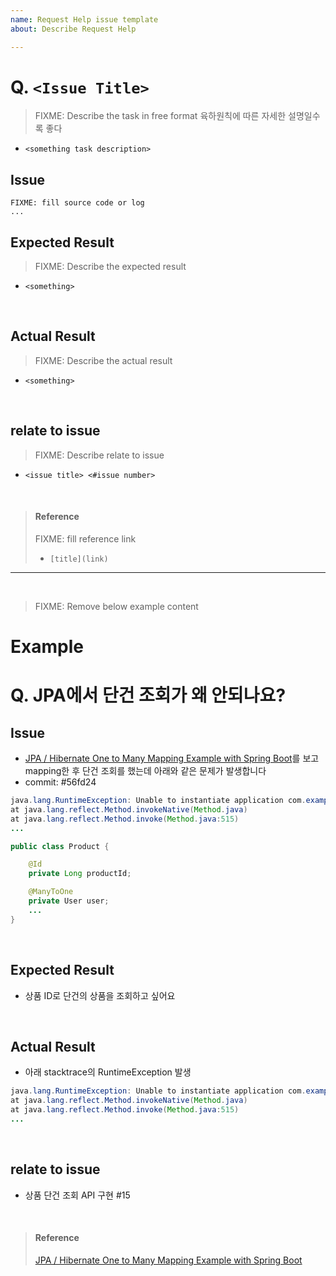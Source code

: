 ```yaml
---
name: Request Help issue template
about: Describe Request Help

---
```


# Q. `<Issue Title>`

> FIXME: Describe the task in free format
> 육하원칙에 따른 자세한 설명일수록 좋다
* `<something task description>`


## Issue
```
FIXME: fill source code or log
...
```

## Expected Result
> FIXME: Describe the expected result
* `<something>`

<br>

## Actual Result
> FIXME: Describe the actual result
* `<something>`

<br> 

## relate to issue
> FIXME: Describe relate to issue
* `<issue title> <#issue number>`

<br>

> #### Reference
> FIXME: fill reference link
> * `[title](link)`

---

<br>

> FIXME: Remove below example content
# Example

# Q. JPA에서 단건 조회가 왜 안되나요?

## Issue
* [JPA / Hibernate One to Many Mapping Example with Spring Boot](https://www.callicoder.com/hibernate-spring-boot-jpa-one-to-many-mapping-example/)를 보고 mapping한 후 단건 조회를 했는데 아래와 같은 문제가 발생합니다
* commit: #56fd24
```java
java.lang.RuntimeException: Unable to instantiate application com.example.test
at java.lang.reflect.Method.invokeNative(Method.java)
at java.lang.reflect.Method.invoke(Method.java:515)
...

public class Product {

    @Id
    private Long productId;

    @ManyToOne
    private User user;
    ...
}
```

<br>

## Expected Result
* 상품 ID로 단건의 상품을 조회하고 싶어요

<br>

## Actual Result
* 아래 stacktrace의 RuntimeException 발생
```java
java.lang.RuntimeException: Unable to instantiate application com.example.test
at java.lang.reflect.Method.invokeNative(Method.java)
at java.lang.reflect.Method.invoke(Method.java:515)
...
```

<br>

## relate to issue
* 상품 단건 조회 API 구현 #15

<br>

> #### Reference
> [JPA / Hibernate One to Many Mapping Example with Spring Boot](https://www.callicoder.com/hibernate-spring-boot-jpa-one-to-many-mapping-example/)
